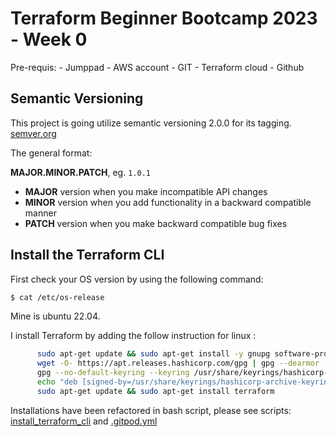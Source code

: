 # Terraform Beginner Bootcamp 2023 - Week 0
Pre-requis:
    - Jumppad
    - AWS account
    - GIT
    - Terraform cloud
    - Github

## Semantic Versioning


This project is going utilize semantic versioning 2.0.0 for its tagging. [semver.org](https://semver.org)

The general format:

**MAJOR.MINOR.PATCH**, eg. `1.0.1`

- **MAJOR** version when you make incompatible API changes
- **MINOR** version when you add functionality in a backward compatible manner
- **PATCH** version when you make backward compatible bug fixes


## Install the Terraform CLI
First check your OS version by using the following command:

```sh
$ cat /etc/os-release
```
Mine is ubuntu 22.04.

I install Terraform by adding the follow instruction for linux :

```sh
      sudo apt-get update && sudo apt-get install -y gnupg software-properties-common
      wget -O- https://apt.releases.hashicorp.com/gpg | gpg --dearmor | sudo tee /usr/share/keyrings/hashicorp-archive-keyring.gpg
      gpg --no-default-keyring --keyring /usr/share/keyrings/hashicorp-archive-keyring.gpg --fingerprint
      echo "deb [signed-by=/usr/share/keyrings/hashicorp-archive-keyring.gpg] https://apt.releases.hashicorp.com $(lsb_release -cs) main" | sudo tee /etc/apt/sources.list.d/hashicorp.list
      sudo apt-get update && sudo apt-get install terraform
```

Installations have been refactored in bash script, please see scripts:
    [install_terraform_cli](../bin/install_terraform_cli.sh)
    and [ .gitpod.yml](../.gitpod.yml)
